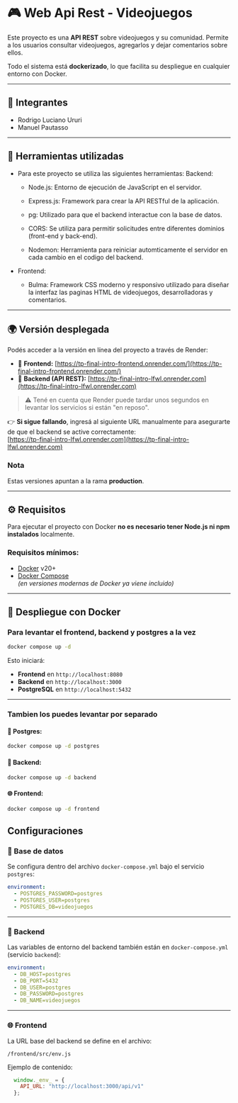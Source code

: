 # 🎮 Web Api Rest - Videojuegos

Este proyecto es una **API REST** sobre videojuegos y su comunidad. Permite a los usuarios consultar videojuegos, agregarlos y dejar comentarios sobre ellos.

Todo el sistema está **dockerizado**, lo que facilita su despliegue en cualquier entorno con Docker.

---

## 👥 Integrantes

- Rodrigo Luciano Ururi
- Manuel Pautasso

---

## 🔬 Herramientas utilizadas

- Para este proyecto se utiliza las siguientes herramientas:
Backend:
    - Node.js: Entorno de ejecución de JavaScript en el servidor.

    - Express.js: Framework para crear la API RESTful de la aplicación.

    - pg: Utilizado para que el backend interactue con la base de datos.

    - CORS: Se utiliza para permitir solicitudes entre diferentes dominios (front-end y back-end).

   - Nodemon: Herramienta para reiniciar automticamente el servidor en cada cambio en el codigo del backend.

- Frontend:
    - Bulma: Framework CSS moderno y responsivo utilizado para diseñar la interfaz las paginas HTML de videojuegos, desarrolladoras y comentarios.

---

## 🌍 Versión desplegada

Podés acceder a la versión en línea del proyecto a través de Render:

- 🔗 **Frontend:** [https://tp-final-intro-frontend.onrender.com/](https://tp-final-intro-frontend.onrender.com/)
- 🔗 **Backend (API REST):** [https://tp-final-intro-lfwl.onrender.com](https://tp-final-intro-lfwl.onrender.com)

> ⚠️ Tené en cuenta que Render puede tardar unos segundos en levantar los servicios si están "en reposo".

👉 **Si sigue fallando**, ingresá al siguiente URL manualmente para asegurarte de que el backend se active correctamente:  
[https://tp-final-intro-lfwl.onrender.com](https://tp-final-intro-lfwl.onrender.com)


### Nota
Estas versiones apuntan a la rama **production**.

---

## ⚙️ Requisitos

Para ejecutar el proyecto con Docker **no es necesario tener Node.js ni npm instalados** localmente.

### Requisitos mínimos:

- [Docker](https://www.docker.com/) v20+
- [Docker Compose](https://docs.docker.com/compose/)  
  _(en versiones modernas de Docker ya viene incluido)_

---

## 🚀 Despliegue con Docker

### Para levantar el frontend, backend y postgres a la vez
```bash
docker compose up -d
```

Esto iniciará:

- **Frontend** en `http://localhost:8080`
- **Backend** en `http://localhost:3000`
- **PostgreSQL** en `http://localhost:5432` 

---
### Tambien los puedes levantar por separado

#### 📂 Postgres:
```bash
docker compose up -d postgres
```
#### 🔧 Backend:
```bash
docker compose up -d backend
```
#### 🌐 Frontend:
```bash
docker compose up -d frontend
```


## Configuraciones

### 📂 Base de datos

Se configura dentro del archivo `docker-compose.yml` bajo el servicio `postgres`:

```yaml
environment:
  - POSTGRES_PASSWORD=postgres
  - POSTGRES_USER=postgres
  - POSTGRES_DB=videojuegos
```


---

### 🔧 Backend

Las variables de entorno del backend también están en `docker-compose.yml` (servicio `backend`):

```yaml
environment:
  - DB_HOST=postgres
  - DB_PORT=5432
  - DB_USER=postgres
  - DB_PASSWORD=postgres
  - DB_NAME=videojuegos
```

---


### 🌐 Frontend

La URL base del backend se define en el archivo:

```
/frontend/src/env.js
```

Ejemplo de contenido:

```js
  window._env_ = {
    API_URL: "http://localhost:3000/api/v1"
  };
```
